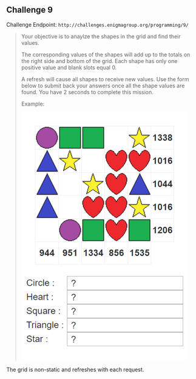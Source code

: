 Challenge 9
-----------

Challenge Endpoint: `http://challenges.enigmagroup.org/programming/9/`

> Your objective is to anaylze the shapes in the grid and find their values.
>
> The corresponding values of the shapes will add up to the totals on the right
> side and bottom of the grid. Each shape has only one positive value and blank
> slots equal 0.
>
> A refresh will cause all shapes to receive new values. Use the form below to
> submit back your answers once all the shape values are found. You have 2
> seconds to complete this mission.
>
> Example:
>
> ![Example](./data/example.png)

The grid is non-static and refreshes with each request.
